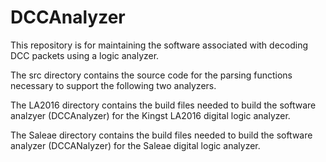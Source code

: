 # DCCAnalyzer

This repository is for maintaining the software associated with decoding DCC packets using a logic analyzer.

The src directory contains the source code for the parsing functions necessary to support the following two analyzers.

The LA2016 directory contains the build files needed to build the software analzyer (DCCAnalyzer) for the Kingst LA2016 digital logic analyzer.

The Saleae directory contains the build files needed to build the software analyzer (DCCANalyzer) for the Saleae digital logic analyzer.
